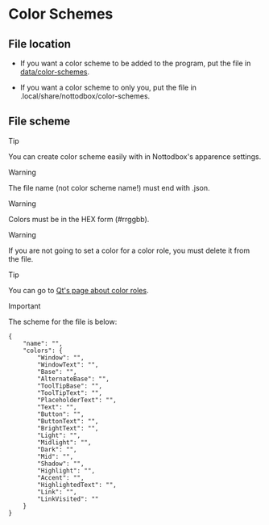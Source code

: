 # Color Schemes

## File location
- If you want a color scheme to be added to the program, put the file in [data/color-schemes](/data/color-schemes/).

- If you want a color scheme to only you, put the file in .local/share/nottodbox/color-schemes.

## File scheme
> [!TIP]
> You can create color scheme easily with in Nottodbox's apparence settings.

> [!WARNING]
> The file name (not color scheme name!) must end with .json.

> [!WARNING]
> Colors must be in the HEX form (#rrggbb).

> [!WARNING]
> If you are not going to set a color for a color role, you must delete it from the file.

> [!TIP]
> You can go to [Qt's page about color roles](https://doc.qt.io/qt-6/qpalette.html#ColorRole-enum).

> [!IMPORTANT]
> The scheme for the file is below:
```
{
    "name": "",
    "colors": {
        "Window": "",
        "WindowText": "",
        "Base": "",
        "AlternateBase": "",
        "ToolTipBase": "",
        "ToolTipText": "",
        "PlaceholderText": "",
        "Text": "",
        "Button": "",
        "ButtonText": "",
        "BrightText": "",
        "Light": "",
        "Midlight": "",
        "Dark": "",
        "Mid": "",
        "Shadow": "",
        "Highlight": "",
        "Accent": "",
        "HighlightedText": "",
        "Link": "",
        "LinkVisited": ""
    } 
}
```